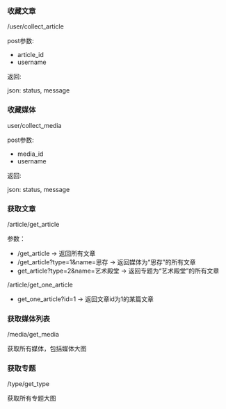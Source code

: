 

### 收藏文章

/user/collect_article

post参数:

* article_id
* username

返回:

json: status, message

### 收藏媒体

user/collect_media

post参数:

* media_id
* username

返回:

json: status, message

### 获取文章

/article/get_article

参数：

* /get_article -> 返回所有文章
* /get_article?type=1&name=思存 -> 返回媒体为“思存”的所有文章
* get_article?type=2&name=艺术殿堂 -> 返回专题为“艺术殿堂”的所有文章

/article/get_one_article

* get_one_article?id=1 -> 返回文章id为1的某篇文章

### 获取媒体列表

/media/get_media

获取所有媒体，包括媒体大图

### 获取专题

/type/get_type

获取所有专题大图